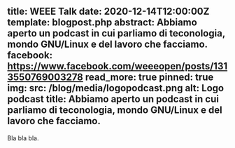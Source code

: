 title: WEEE Talk
date: 2020-12-14T12:00:00Z
template: blogpost.php
abstract: Abbiamo aperto un podcast in cui parliamo di teconologia, mondo GNU/Linux e del lavoro che facciamo.
facebook: https://www.facebook.com/weeeopen/posts/1313550769003278
read_more: true
pinned: true
img:
    src: /blog/media/logopodcast.png
    alt: Logo podcast
    title: Abbiamo aperto un podcast in cui parliamo di teconologia, mondo GNU/Linux e del lavoro che facciamo.
---
Bla bla bla.
